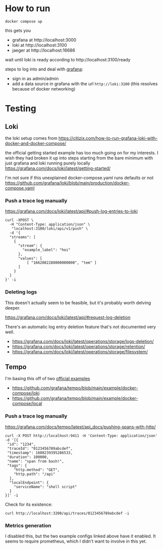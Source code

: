 # How to run
```
docker compose up
```

this gets you
- grafana at http://localhost:3000
- loki at http://localhost:3100
- jaeger at http://localhost:16686

wait until loki is ready according to http://localhost:3100/ready

steps to log into and deal with [grafana](http://localhost:3000):
- sign in as admin/admin
- add a data source in grafana with the url `http://loki:3100` (this resolves because of docker networking)

# Testing
## Loki
the loki setup comes from https://citizix.com/how-to-run-grafana-loki-with-docker-and-docker-compose/

the official getting started example has too much going on for my interests. I wish they had broken it up into steps starting from the bare minimum with just grafana and loki running purely locally
  https://grafana.com/docs/loki/latest/getting-started/

I'm not sure if this unexplained docker-compose.yaml runs defaults or not
  https://github.com/grafana/loki/blob/main/production/docker-compose.yaml
### Push a trace log manually 
https://grafana.com/docs/loki/latest/api/#push-log-entries-to-loki
```
curl -XPOST \
  -H "Content-Type: application/json" \
   "localhost:3100/loki/api/v1/push" \
  -d '{
  "streams": [
    {
      "stream": {
        "example_label": "hoi"
      },
      "values": [
          [ "1662082288000000000", "tem" ]
      ]
    }
  ]
}' -i
```

### Deleting logs
This doesn't actually seem to be feasible, but it's probably worth delving deeper.

https://grafana.com/docs/loki/latest/api/#request-log-deletion

There's an automatic log entry deletion feature that's not documented very well.
- https://grafana.com/docs/loki/latest/operations/storage/logs-deletion/
- https://grafana.com/docs/loki/latest/operations/storage/retention/
- https://grafana.com/docs/loki/latest/operations/storage/filesystem/

## Tempo
I'm basing this off of two [official examples](https://grafana.com/docs/tempo/latest/getting-started/example-demo-app/)
- https://github.com/grafana/tempo/blob/main/example/docker-compose/loki
- https://github.com/grafana/tempo/blob/main/example/docker-compose/local
### Push a trace log manually
https://grafana.com/docs/tempo/latest/api_docs/pushing-spans-with-http/
```
curl -X POST http://localhost:9411 -H 'Content-Type: application/json' -d '[{
 "id": "1234",
 "traceId": "0123456789abcdef",
 "timestamp": 1608239395286533,
 "duration": 100000,
 "name": "span from bash!",
 "tags": {
    "http.method": "GET",
    "http.path": "/api"
  },
  "localEndpoint": {
    "serviceName": "shell script"
  }
}]' -i
```
Check for its existence:
```
curl http://localhost:3200/api/traces/0123456789abcdef -i
```

### Metrics generation
I disabled this, but the two example configs linked above have it enabled. It seems to require prometheus, which I didn't want to involve in this yet.